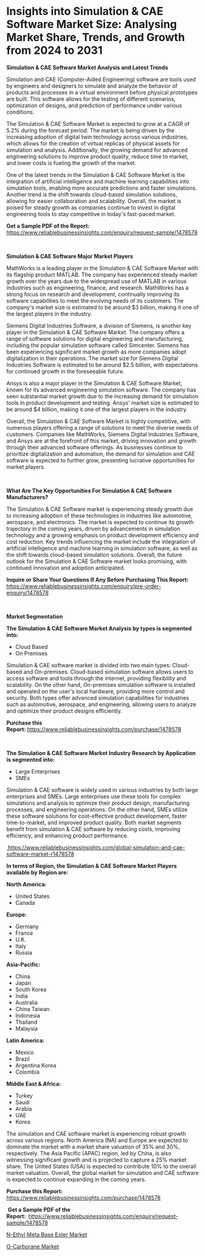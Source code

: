 <p><h1>Insights into Simulation & CAE Software Market Size: Analysing Market Share, Trends, and Growth from 2024 to 2031</h1></p><p><strong>Simulation & CAE Software Market Analysis and Latest Trends</strong></p>
<p><p>Simulation and CAE (Computer-Aided Engineering) software are tools used by engineers and designers to simulate and analyze the behavior of products and processes in a virtual environment before physical prototypes are built. This software allows for the testing of different scenarios, optimization of designs, and prediction of performance under various conditions.</p><p>The Simulation & CAE Software Market is expected to grow at a CAGR of 5.2% during the forecast period. The market is being driven by the increasing adoption of digital twin technology across various industries, which allows for the creation of virtual replicas of physical assets for simulation and analysis. Additionally, the growing demand for advanced engineering solutions to improve product quality, reduce time to market, and lower costs is fueling the growth of the market.</p><p>One of the latest trends in the Simulation & CAE Software Market is the integration of artificial intelligence and machine learning capabilities into simulation tools, enabling more accurate predictions and faster simulations. Another trend is the shift towards cloud-based simulation solutions, allowing for easier collaboration and scalability. Overall, the market is poised for steady growth as companies continue to invest in digital engineering tools to stay competitive in today's fast-paced market.</p></p>
<p><strong>Get a Sample PDF of the Report:&nbsp;</strong> <a href="https://www.reliablebusinessinsights.com/enquiry/request-sample/1478578">https://www.reliablebusinessinsights.com/enquiry/request-sample/1478578</a></p>
<p>&nbsp;</p>
<p><strong>Simulation & CAE Software Major Market Players</strong></p>
<p><p>MathWorks is a leading player in the Simulation & CAE Software Market with its flagship product MATLAB. The company has experienced steady market growth over the years due to the widespread use of MATLAB in various industries such as engineering, finance, and research. MathWorks has a strong focus on research and development, continually improving its software capabilities to meet the evolving needs of its customers. The company's market size is estimated to be around $3 billion, making it one of the largest players in the industry.</p><p>Siemens Digital Industries Software, a division of Siemens, is another key player in the Simulation & CAE Software Market. The company offers a range of software solutions for digital engineering and manufacturing, including the popular simulation software called Simcenter. Siemens has been experiencing significant market growth as more companies adopt digitalization in their operations. The market size for Siemens Digital Industries Software is estimated to be around $2.5 billion, with expectations for continued growth in the foreseeable future.</p><p>Ansys is also a major player in the Simulation & CAE Software Market, known for its advanced engineering simulation software. The company has seen substantial market growth due to the increasing demand for simulation tools in product development and testing. Ansys' market size is estimated to be around $4 billion, making it one of the largest players in the industry.</p><p>Overall, the Simulation & CAE Software Market is highly competitive, with numerous players offering a range of solutions to meet the diverse needs of customers. Companies like MathWorks, Siemens Digital Industries Software, and Ansys are at the forefront of this market, driving innovation and growth through their advanced software offerings. As businesses continue to prioritize digitalization and automation, the demand for simulation and CAE software is expected to further grow, presenting lucrative opportunities for market players.</p></p>
<p>&nbsp;</p>
<p><strong>What Are The Key Opportunities For Simulation & CAE Software Manufacturers?</strong></p>
<p><p>The Simulation & CAE Software market is experiencing steady growth due to increasing adoption of these technologies in industries like automotive, aerospace, and electronics. The market is expected to continue its growth trajectory in the coming years, driven by advancements in simulation technology and a growing emphasis on product development efficiency and cost reduction. Key trends influencing the market include the integration of artificial intelligence and machine learning in simulation software, as well as the shift towards cloud-based simulation solutions. Overall, the future outlook for the Simulation & CAE Software market looks promising, with continued innovation and adoption anticipated.</p></p>
<p><strong>Inquire or Share Your Questions If Any Before Purchasing This Report:</strong> <a href="https://www.reliablebusinessinsights.com/enquiry/pre-order-enquiry/1478578">https://www.reliablebusinessinsights.com/enquiry/pre-order-enquiry/1478578</a></p>
<p>&nbsp;</p>
<p><strong>Market Segmentation</strong></p>
<p><strong>The Simulation & CAE Software Market Analysis by types is segmented into:</strong></p>
<p><ul><li>Cloud Based</li><li>On Premises</li></ul></p>
<p><p>Simulation & CAE software market is divided into two main types: Cloud-based and On-premises. Cloud-based simulation software allows users to access software and tools through the internet, providing flexibility and scalability. On the other hand, On-premises simulation software is installed and operated on the user's local hardware, providing more control and security. Both types offer advanced simulation capabilities for industries such as automotive, aerospace, and engineering, allowing users to analyze and optimize their product designs efficiently.</p></p>
<p><strong>Purchase this Report:&nbsp;</strong><a href="https://www.reliablebusinessinsights.com/purchase/1478578">https://www.reliablebusinessinsights.com/purchase/1478578</a></p>
<p>&nbsp;</p>
<p><strong>The Simulation & CAE Software Market Industry Research by Application is segmented into:</strong></p>
<p><ul><li>Large Enterprises</li><li>SMEs</li></ul></p>
<p><p>Simulation & CAE software is widely used in various industries by both large enterprises and SMEs. Large enterprises use these tools for complex simulations and analysis to optimize their product design, manufacturing processes, and engineering operations. On the other hand, SMEs utilize these software solutions for cost-effective product development, faster time-to-market, and improved product quality. Both market segments benefit from simulation & CAE software by reducing costs, improving efficiency, and enhancing product performance.</p></p>
<p><a href="https://www.reliablebusinessinsights.com/global-simulation-and-cae-software-market-r1478578">&nbsp;https://www.reliablebusinessinsights.com/global-simulation-and-cae-software-market-r1478578</a></p>
<p><strong>In terms of Region, the Simulation & CAE Software Market Players available by Region are:</strong></p>
<p>
    <p> <strong> North America: </strong>
        <ul>
            <li>United States</li>
            <li>Canada</li>
        </ul>
        </p> 
    <p> <strong> Europe: </strong>
        <ul>
            <li>Germany</li>
            <li>France</li>
            <li>U.K.</li>
            <li>Italy</li>
            <li>Russia</li>
        </ul>
        </p> 
    <p> <strong> Asia-Pacific: </strong>
        <ul>
            <li>China</li>
            <li>Japan</li>
            <li>South Korea</li>
            <li>India</li>
            <li>Australia</li>
            <li>China Taiwan</li>
            <li>Indonesia</li>
            <li>Thailand</li>
            <li>Malaysia</li>
        </ul>
        </p> 
    <p> <strong> Latin America: </strong>
        <ul>
            <li>Mexico</li>
            <li>Brazil</li>
            <li>Argentina Korea</li>
            <li>Colombia</li>
        </ul>
        </p> 
    <p> <strong> Middle East & Africa: </strong>
        <ul>
            <li>Turkey</li>
            <li>Saudi</li>
            <li>Arabia</li>
            <li>UAE</li>
            <li>Korea</li>
        </ul>
    </p>
    </p>
<p><p>The simulation and CAE software market is experiencing robust growth across various regions. North America (NA) and Europe are expected to dominate the market with a market share valuation of 35% and 30%, respectively. The Asia Pacific (APAC) region, led by China, is also witnessing significant growth and is projected to capture a 25% market share. The United States (USA) is expected to contribute 10% to the overall market valuation. Overall, the global market for simulation and CAE software is expected to continue expanding in the coming years.</p></p>
<p><strong>Purchase this Report: </strong><a href="https://www.reliablebusinessinsights.com/purchase/1478578">https://www.reliablebusinessinsights.com/purchase/1478578</a></p>
<p>&nbsp;<strong>Get a Sample PDF of the Report:&nbsp;&nbsp;</strong><a href="https://www.reliablebusinessinsights.com/enquiry/request-sample/1478578">https://www.reliablebusinessinsights.com/enquiry/request-sample/1478578</a></p>
<p><strong></strong></p>
<p><p><a href="https://github.com/LouieAltenwert/Market-Research-Report-List-1/blob/main/n-ethyl-meta-base-ester-market.md">N-Ethyl Meta Base Ester Market</a></p><p><a href="https://github.com/thomasBaker655/Market-Research-Report-List-1/blob/main/o-carborane-market.md">O-Carborane Market</a></p></p>